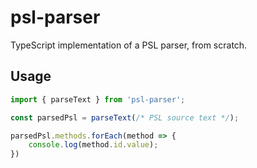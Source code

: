 # psl-parser

TypeScript implementation of a PSL parser, from scratch.

## Usage

```javascript
import { parseText } from 'psl-parser';

const parsedPsl = parseText(/* PSL source text */);

parsedPsl.methods.forEach(method => {
	console.log(method.id.value);
})
```
